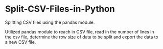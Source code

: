 # Split-CSV-Files-in-Python
Splitting CSV files using the pandas module.

Utilized pandas module to reach in CSV file, read in the number of lines in the csv file, determine the row size of data to be split and export the data to a new CSV file.
